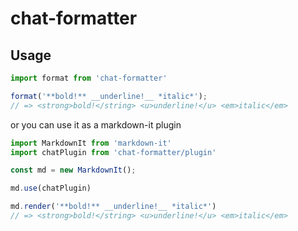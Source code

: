 # chat-formatter

## Usage
```js
import format from 'chat-formatter'

format('**bold!** __underline!__ *italic*');
// => <strong>bold!</string> <u>underline!</u> <em>italic</em>
```

or you can use it as a markdown-it plugin

```js
import MarkdownIt from 'markdown-it'
import chatPlugin from 'chat-formatter/plugin'

const md = new MarkdownIt();

md.use(chatPlugin)

md.render('**bold!** __underline!__ *italic*')
// => <strong>bold!</string> <u>underline!</u> <em>italic</em>
```
